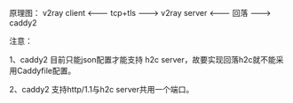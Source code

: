 原理图：
v2ray client <--- tcp+tls ---> v2ray server <--- 回落 ---> caddy2

注意：

1、caddy2 目前只能json配置才能支持 h2c server，故要实现回落h2c就不能采用Caddyfile配置。

2、caddy2 支持http/1.1与h2c server共用一个端口。
